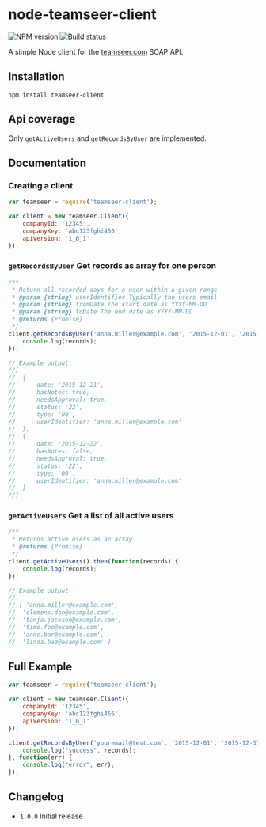 # node-teamseer-client

[![NPM version][npm-image]][npm-url]
[![Build status][travis-image]][travis-url]

A simple Node client for the [teamseer.com](http://www.teamseer.com/) SOAP API.

## Installation

```
npm install teamseer-client
```

## Api coverage

Only `getActiveUsers` and `getRecordsByUser` are implemented.

## Documentation

### Creating a client

```javascript
var teamseer = require('teamseer-client');

var client = new teamseer.Client({
	companyId: '12345',
	companyKey: 'abc123fghi456',
	apiVersion: '1_0_1'
});
```


### `getRecordsByUser` Get records as array for one person

```javascript
/**
 * Return all recorded days for a user within a given range
 * @param {string} userIdentifier Typically the users email
 * @param {string} fromDate The start date as YYYY-MM-DD
 * @param {string} toDate The end date as YYYY-MM-DD
 * @returns {Promise}
 */
client.getRecordsByUser('anna.miller@example.com', '2015-12-01', '2015-12-31').then(function(records) {
	console.log(records);
});

// Example output:
//[
//	{
//		date: '2015-12-21',
//		hasNotes: true,
//		needsApproval: true,
//		status: '22',
//		type: '00',
//		userIdentifier: 'anna.miller@example.com'
//	},
//	{
//		date: '2015-12-22',
//		hasNotes: false,
//		needsApproval: true,
//		status: '22',
//		type: '00',
//		userIdentifier: 'anna.miller@example.com'
//	}
//]
```

### `getActiveUsers` Get a list of all active users

```javascript
/**
 * Returns active users as an array
 * @returns {Promise}
 */
client.getActiveUsers().then(function(records) {
	console.log(records);
});

// Example output:
//
// [ 'anna.miller@example.com',
//	'clemens.doe@example.com',
//	'tanja.jackson@example.com',
//	'timo.foo@example.com',
//	'anne.bar@example.com',
//	'linda.baz@example.com' ]
```

## Full Example

```javascript
var teamseer = require('teamseer-client');

var client = new teamseer.Client({
	companyId: '12345',
	companyKey: 'abc123fghi456',
	apiVersion: '1_0_1'
});

client.getRecordsByUser('youremail@test.com', '2015-12-01', '2015-12-31').then(function(records) {
	console.log("success", records);
}, function(err) {
	console.log("error", err);
});
```

## Changelog

- `1.0.0` Initial release


[npm-image]: https://img.shields.io/npm/v/teamseer-client.svg?style=flat-square
[npm-url]: https://npmjs.org/package/teamseer-client
[travis-image]: https://img.shields.io/travis/tj/node-teamseer-client.svg?style=flat-square
[travis-url]: https://travis-ci.org/tj/node-teamseer-client